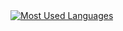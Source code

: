 <a href="https://github.com/KarenSartori/github-readme-stats">
  <img src="https://github-readme-stats.vercel.app/api/top-langs/?username=KarenSartori&layout=compact&count_private=true&hide=html,css&langs_count=4&theme=dark" alt="Most Used Languages">
</a>
